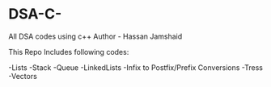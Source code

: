 # DSA-C-
All DSA codes using c++
Author - Hassan Jamshaid

This Repo Includes following codes:

-Lists
-Stack
-Queue
-LinkedLists
-Infix to Postfix/Prefix Conversions
-Tress
-Vectors

